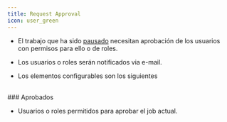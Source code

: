 ```yaml
---
title: Request Approval
icon: user_green
---
```


* El trabajo que ha sido [pausado](es/Reglas/Paleta/Job/pause-job) necesitan aprobación de los usuarios con permisos para ello o de roles.

* Los usuarios o roles serán notificados via e-mail.

* Los elementos configurables son los siguientes

<br />
### Aprobados

* Usuarios o roles permitidos para aprobar el job actual.
